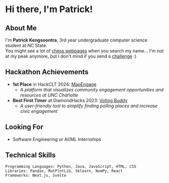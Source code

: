 # Hi there, I'm Patrick!

## About Me
I'm **Patrick Kengsoontra**, 3rd year undergraduate computer science student at NC State. <br>
You might see a lot of <a href="https://ratings.fide.com/profile/39908844" target="_blank">chess webpages</a> when you search my name... I'm not at my peak anymore, but I don't mind if you send a <a href="https://lichess.org/@/Journeytosomewhere2" target="_blank">challenge</a> :)

## Hackathon Achievements
- **1st Place** in HackCLT 2024: <a href="https://github.com/mapengage/map-engage" target="_blank">MapEngage</a>
  - *A platform that visualizes community engagement opportunities and resources at UNC Charlotte*
- **Best First Timer** at DiamondHacks 2023: <a href="https://github.com/SquidCooki2/DiamondHacks2023" target="_blank">Voting Buddy</a>
  - *A user-friendly tool to simplify finding polling places and increase civic engagement*

## Looking For
- Software Engineering or AI/ML Internships

## Technical Skills
```
Programming Languages: Python, Java, JavaScript, HTML, CSS
Libraries: Pandas, MatPlotLib, Sklearn, NumPy, React
Frameworks: Next.js, Svelte
```
